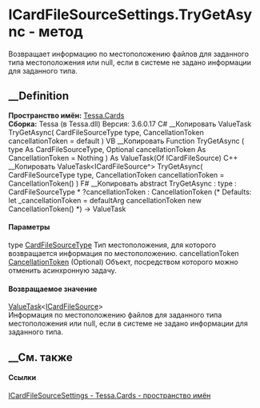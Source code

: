 # ICardFileSourceSettings.TryGetAsync - метод
Возвращает информацию по местоположению файлов для заданного типа
местоположения или null, если в системе не задано информации для заданного
типа.
## __Definition
 **Пространство имён:** [Tessa.Cards](N_Tessa_Cards.htm)  
 **Сборка:** Tessa (в Tessa.dll) Версия: 3.6.0.17
C# __Копировать
     ValueTask<ICardFileSource> TryGetAsync(
    	CardFileSourceType type,
    	CancellationToken cancellationToken = default
    )
VB __Копировать
     Function TryGetAsync ( 
    	type As CardFileSourceType,
    	Optional cancellationToken As CancellationToken = Nothing
    ) As ValueTask(Of ICardFileSource)
C++ __Копировать
     ValueTask<ICardFileSource^> TryGetAsync(
    	CardFileSourceType type, 
    	CancellationToken cancellationToken = CancellationToken()
    )
F# __Копировать
     abstract TryGetAsync : 
            type : CardFileSourceType * 
            ?cancellationToken : CancellationToken 
    (* Defaults:
            let _cancellationToken = defaultArg cancellationToken new CancellationToken()
    *)
    -> ValueTask<ICardFileSource> 
#### Параметры
type [CardFileSourceType](T_Tessa_Cards_CardFileSourceType.htm)
    Тип местоположения, для которого возвращается информация по местоположению.
cancellationToken
[CancellationToken](https://learn.microsoft.com/dotnet/api/system.threading.cancellationtoken)
(Optional)
    Объект, посредством которого можно отменить асинхронную задачу.
#### Возвращаемое значение
[ValueTask](https://learn.microsoft.com/dotnet/api/system.threading.tasks.valuetask-1)<[ICardFileSource](T_Tessa_Cards_ICardFileSource.htm)>  
Информация по местоположению файлов для заданного типа местоположения или
null, если в системе не задано информации для заданного типа.
## __См. также
#### Ссылки
[ICardFileSourceSettings - ](T_Tessa_Cards_ICardFileSourceSettings.htm)
[Tessa.Cards - пространство имён](N_Tessa_Cards.htm)
